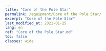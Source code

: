 ```yaml
---
title: "Core of the Pole Star"
permalink: /equipment/Core of the Pole Star/
excerpt: "Core of the Pole Star"
last_modified_at: 2021-01-25
lang: en
ref: "Core of the Pole Star.md"
toc: false
classes: wide
---
```


